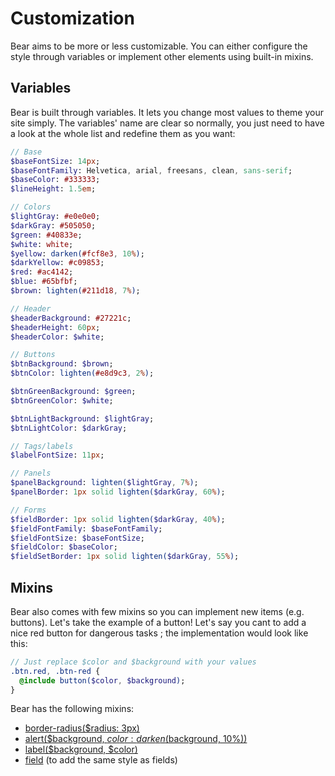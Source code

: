 # Customization

Bear aims to be more or less customizable. You can either configure the style
through variables or implement other elements using built-in mixins.

## Variables

Bear is built through variables. It lets you change most values to theme your
site simply. The variables' name are clear so normally, you just need to have
a look at the whole list and redefine them as you want:

~~~sass
// Base
$baseFontSize: 14px;
$baseFontFamily: Helvetica, arial, freesans, clean, sans-serif;
$baseColor: #333333;
$lineHeight: 1.5em;

// Colors
$lightGray: #e0e0e0;
$darkGray: #505050;
$green: #40833e;
$white: white;
$yellow: darken(#fcf8e3, 10%);
$darkYellow: #c09853;
$red: #ac4142;
$blue: #65bfbf;
$brown: lighten(#211d18, 7%);

// Header
$headerBackground: #27221c;
$headerHeight: 60px;
$headerColor: $white;

// Buttons
$btnBackground: $brown;
$btnColor: lighten(#e8d9c3, 2%);

$btnGreenBackground: $green;
$btnGreenColor: $white;

$btnLightBackground: $lightGray;
$btnLightColor: $darkGray;

// Tags/labels
$labelFontSize: 11px;

// Panels
$panelBackground: lighten($lightGray, 7%);
$panelBorder: 1px solid lighten($darkGray, 60%);

// Forms
$fieldBorder: 1px solid lighten($darkGray, 40%);
$fieldFontFamily: $baseFontFamily;
$fieldFontSize: $baseFontSize;
$fieldColor: $baseColor;
$fieldSetBorder: 1px solid lighten($darkGray, 55%);
~~~

## Mixins

Bear also comes with few mixins so you can implement new items (e.g. buttons).
Let's take the example of a button! Let's say you cant to add a nice red button
for dangerous tasks ; the implementation would look like this:

~~~sass
// Just replace $color and $background with your values
.btn.red, .btn-red {
  @include button($color, $background);
}
~~~

Bear has the following mixins:

* [border-radius($radius: 3px)][border-radius]
* [alert($background, $color: darken($background, 10%))][alert]
* [label($background, $color)][label]
* [field][] (to add the same style as fields)

[border-radius]: https://github.com/robin850/bear/blob/master/sass/_mixins.scss#L1
[alert]: https://github.com/robin850/bear/blob/master/sass/_mixins.scss#L28
[label]: https://github.com/robin850/bear/blob/master/sass/_mixins.scss#L39
[field]: https://github.com/robin850/bear/blob/master/sass/_mixins.scss#L52
